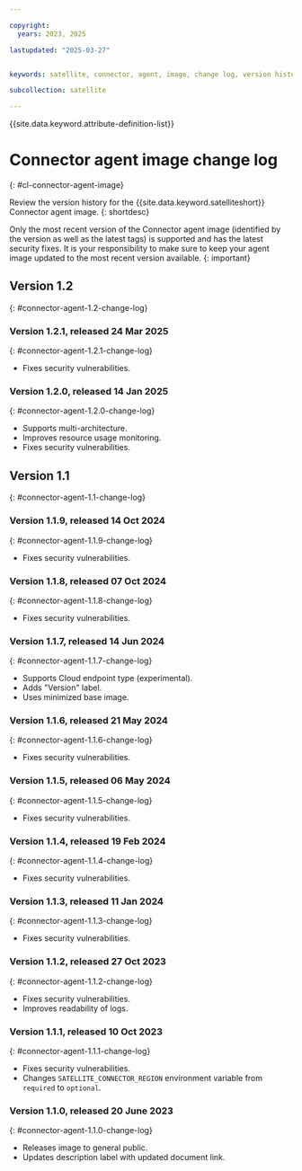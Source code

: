 ```yaml
---

copyright:
  years: 2023, 2025

lastupdated: "2025-03-27"


keywords: satellite, connector, agent, image, change log, version history

subcollection: satellite

---
```


{{site.data.keyword.attribute-definition-list}}

# Connector agent image change log
{: #cl-connector-agent-image}

Review the version history for the {{site.data.keyword.satelliteshort}} Connector agent image.
{: shortdesc}

Only the most recent version of the Connector agent image (identified by the version as well as the latest tags) is supported and has the latest security fixes. It is your responsibility to make sure to keep your agent image updated to the most recent version available. 
{: important}

## Version 1.2
{: #connector-agent-1.2-change-log}

### Version 1.2.1, released 24 Mar 2025
{: #connector-agent-1.2.1-change-log}

- Fixes security vulnerabilities.

### Version 1.2.0, released 14 Jan 2025
{: #connector-agent-1.2.0-change-log}

- Supports multi-architecture.
- Improves resource usage monitoring.
- Fixes security vulnerabilities.


## Version 1.1
{: #connector-agent-1.1-change-log}


### Version 1.1.9, released 14 Oct 2024
{: #connector-agent-1.1.9-change-log}

- Fixes security vulnerabilities.

### Version 1.1.8, released 07 Oct 2024
{: #connector-agent-1.1.8-change-log}

- Fixes security vulnerabilities.

### Version 1.1.7, released 14 Jun 2024
{: #connector-agent-1.1.7-change-log}

- Supports Cloud endpoint type (experimental).
- Adds "Version" label.
- Uses minimized base image.

### Version 1.1.6, released 21 May 2024
{: #connector-agent-1.1.6-change-log}

- Fixes security vulnerabilities.

### Version 1.1.5, released 06 May 2024
{: #connector-agent-1.1.5-change-log}

- Fixes security vulnerabilities.

### Version 1.1.4, released 19 Feb 2024
{: #connector-agent-1.1.4-change-log}

- Fixes security vulnerabilities.


### Version 1.1.3, released 11 Jan 2024
{: #connector-agent-1.1.3-change-log}

- Fixes security vulnerabilities.


### Version 1.1.2, released 27 Oct 2023
{: #connector-agent-1.1.2-change-log}

- Fixes security vulnerabilities.
- Improves readability of logs.

### Version 1.1.1, released 10 Oct 2023
{: #connector-agent-1.1.1-change-log}

- Fixes security vulnerabilities.
- Changes `SATELLITE_CONNECTOR_REGION` environment variable from `required` to `optional`.

### Version 1.1.0, released 20 June 2023
{: #connector-agent-1.1.0-change-log}

- Releases image to general public.
- Updates description label with updated document link.
